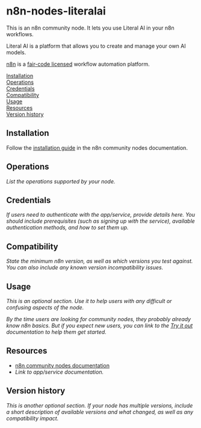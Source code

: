 # n8n-nodes-literalai

This is an n8n community node. It lets you use Literal AI in your n8n workflows.

Literal AI is a platform that allows you to create and manage your own AI models.

[n8n](https://n8n.io/) is a [fair-code licensed](https://docs.n8n.io/reference/license/) workflow automation platform.

[Installation](#installation)  
[Operations](#operations)  
[Credentials](#credentials) <!-- delete if no auth needed -->  
[Compatibility](#compatibility)  
[Usage](#usage) <!-- delete if not using this section -->  
[Resources](#resources)  
[Version history](#version-history) <!-- delete if not using this section -->

## Installation

Follow the [installation guide](https://docs.n8n.io/integrations/community-nodes/installation/) in the n8n community nodes documentation.

## Operations

_List the operations supported by your node._

## Credentials

_If users need to authenticate with the app/service, provide details here. You should include prerequisites (such as signing up with the service), available authentication methods, and how to set them up._

## Compatibility

_State the minimum n8n version, as well as which versions you test against. You can also include any known version incompatibility issues._

## Usage

_This is an optional section. Use it to help users with any difficult or confusing aspects of the node._

_By the time users are looking for community nodes, they probably already know n8n basics. But if you expect new users, you can link to the [Try it out](https://docs.n8n.io/try-it-out/) documentation to help them get started._

## Resources

- [n8n community nodes documentation](https://docs.n8n.io/integrations/community-nodes/)
- _Link to app/service documentation._

## Version history

_This is another optional section. If your node has multiple versions, include a short description of available versions and what changed, as well as any compatibility impact._
